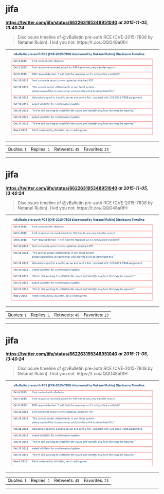 # jifa
**https://twitter.com/jifa/status/662263195348951040 _at 2015-11-05, 13:40:24_**
<blockquote>
Disclosure timeline of @vBulletin pre-auth RCE (CVE-2015-7808 by Netanel Rubin). I kid you not. https://t.co/JQQO48a0fH
</blockquote>

<table><tr>
<td><img src="pictures/c0d20192de46afb3ea9c888a8081dcd75888a18118fe94d301aa4f260a12edcd.jpg" alt="c0d20192de46afb3ea9c888a8081dcd75888a18118fe94d301aa4f260a12edcd.jpg"></td>
</table></tr>
<table><tr>
<td>Quotes: <code>1</code></td>
<td>Replies: <code>1</code></td>
<td>Retweets: <code>45</code></td>
<td>Favorites: <code>23</code></td>
</tr></table>

---

# jifa
**https://twitter.com/jifa/status/662263195348951040 _at 2015-11-05, 13:40:24_**
<blockquote>
Disclosure timeline of @vBulletin pre-auth RCE (CVE-2015-7808 by Netanel Rubin). I kid you not. https://t.co/JQQO48a0fH
</blockquote>

<table><tr>
<td><img src="pictures/c0d20192de46afb3ea9c888a8081dcd75888a18118fe94d301aa4f260a12edcd.jpg" alt="c0d20192de46afb3ea9c888a8081dcd75888a18118fe94d301aa4f260a12edcd.jpg"></td>
</table></tr>
<table><tr>
<td>Quotes: <code>1</code></td>
<td>Replies: <code>1</code></td>
<td>Retweets: <code>45</code></td>
<td>Favorites: <code>23</code></td>
</tr></table>

---

# jifa
**https://twitter.com/jifa/status/662263195348951040 _at 2015-11-05, 13:40:24_**
<blockquote>
Disclosure timeline of @vBulletin pre-auth RCE (CVE-2015-7808 by Netanel Rubin). I kid you not. https://t.co/JQQO48a0fH
</blockquote>

<table><tr>
<td><img src="pictures/c0d20192de46afb3ea9c888a8081dcd75888a18118fe94d301aa4f260a12edcd.jpg" alt="c0d20192de46afb3ea9c888a8081dcd75888a18118fe94d301aa4f260a12edcd.jpg"></td>
</table></tr>
<table><tr>
<td>Quotes: <code>1</code></td>
<td>Replies: <code>1</code></td>
<td>Retweets: <code>45</code></td>
<td>Favorites: <code>23</code></td>
</tr></table>

---

